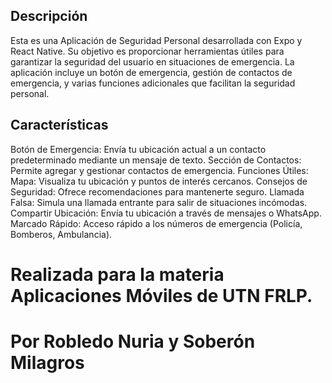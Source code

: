 ## Descripción
Esta es una Aplicación de Seguridad Personal desarrollada con Expo y React Native. Su objetivo es proporcionar herramientas útiles para garantizar la seguridad del usuario en situaciones de emergencia. La aplicación incluye un botón de emergencia, gestión de contactos de emergencia, y varias funciones adicionales que facilitan la seguridad personal.
## Características
Botón de Emergencia: Envía tu ubicación actual a un contacto predeterminado mediante un mensaje de texto.
Sección de Contactos: Permite agregar y gestionar contactos de emergencia.
Funciones Útiles:
Mapa: Visualiza tu ubicación y puntos de interés cercanos.
Consejos de Seguridad: Ofrece recomendaciones para mantenerte seguro.
Llamada Falsa: Simula una llamada entrante para salir de situaciones incómodas.
Compartir Ubicación: Envía tu ubicación a través de mensajes o WhatsApp.
Marcado Rápido: Acceso rápido a los números de emergencia (Policía, Bomberos, Ambulancia).

# Realizada para la materia Aplicaciones Móviles de UTN FRLP. 
# Por Robledo Nuria y Soberón Milagros